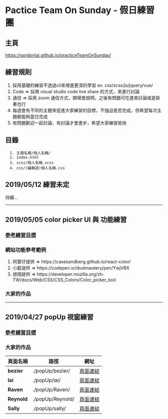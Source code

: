 # Pactice Team On Sunday - 假日練習團

## 主頁
https://gordonlai.github.io/practiceTeamOnSunday/

## 練習規則
<ol>
  <li>
    採用基礎的練習不透過cli來增進更深的學習 ex: css/scss/js/jquery/vue/
  </li>
  <li>
    Code => 採用 visual studio code live share 的方式，來進行討論
  </li>
  <li>
    通信 => 採用 zoom 通信方式，開場會說明，之後有問題可在進來討論或是掛著也行
  </li>
  <li>
    每週會有不同的主題來促進大家練習的目標，不強迫是否完成，但希望每次主題都能夠當日完成
  </li>
  <li>
    有問題歡迎一起討論，有討論才會進步，希望大家練習愉快
  </li>
</ol>

## 目錄
```
  1. 主題名稱/個人名稱/
  2. index.html
  3. scss/個人名稱.scss
  4. css/(編輯過)個人名稱.css
```

## 2019/05/12 練習未定
待續...

---

## 2019/05/05 color picker UI 與 功能練習
### [參考練習目標](https://mir-s3-cdn-cf.behance.net/project_modules/max_1200/f894b437833345.574de629c07b4.jpg)

### 網站功能參考範例
<ol>
  <li>
    阿寶仔提供 => <a>https://casesandberg.github.io/react-color/</a>
  </li>
  <li>
    小藍提供 => <a>https://codepen.io/dustinautery/pen/YwjVBX</a>
  </li>
  <li>
    煜翔提供 => <a>https://developer.mozilla.org/zh-TW/docs/Web/CSS/CSS_Colors/Color_picker_tool</a>
  </li>
</ol>

### 大家的作品

---

## 2019/04/27 popUp 視窗練習
### [參考練習目標](https://static.collectui.com/shots/2542079/daily-ui-016-pop-up-overlay-large)

### 大家的作品
頁面名稱      | 路徑               | 網址  
------------| -------------------|-------
**bezier**  | ./popUp/bezier/    | [頁面連結](https://gordonlai.github.io/practiceTeamOnSunday/popUp/bezier) 
**lai**     | ./popUp/lai/       | [頁面連結](https://gordonlai.github.io/practiceTeamOnSunday/popUp/lai) 
**Raven**   | ./popUp/Raven/     | [頁面連結](https://gordonlai.github.io/practiceTeamOnSunday/popUp/Raven) 
**Reynold** | ./popUp/Reynold/   | [頁面連結](https://gordonlai.github.io/practiceTeamOnSunday/popUp/Reynold)  
**Sally**   | ./popUp/sally/     | [頁面連結](https://gordonlai.github.io/practiceTeamOnSunday/popUp/sally) 
